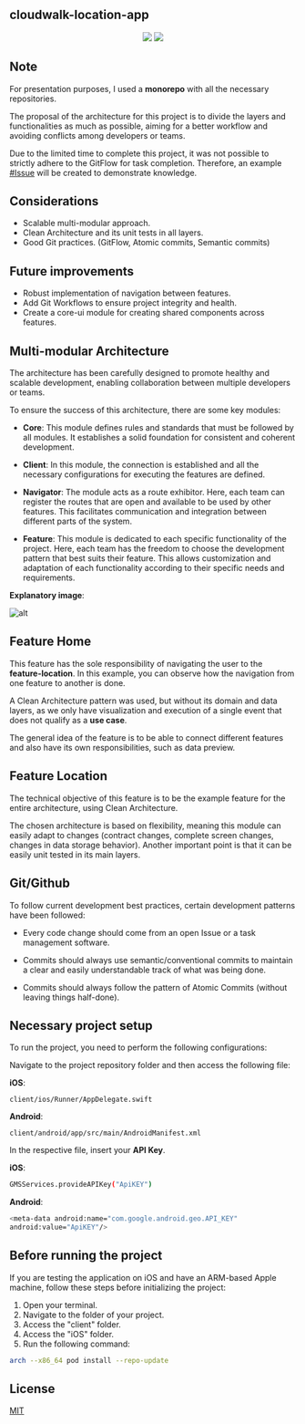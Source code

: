 ## cloudwalk-location-app
<p align="center">
  <img src="https://i.imgur.com/GWsaTdW.png">
  <img src="https://i.imgur.com/OhLB6Iq.gif">
</p>

## Note
For presentation purposes, I used a **monorepo** with all the necessary repositories.

The proposal of the architecture for this project is to divide the layers and functionalities as much as possible, aiming for a better workflow and avoiding conflicts among developers or teams.

Due to the limited time to complete this project, it was not possible to strictly adhere to the GitFlow for task completion. Therefore, an example [#Issue](/../../issues/1) will be created to demonstrate knowledge.

## Considerations
+ Scalable multi-modular approach.
+ Clean Architecture and its unit tests in all layers.
+ Good Git practices. (GitFlow, Atomic commits, Semantic commits)

## Future improvements
+ Robust implementation of navigation between features.
+ Add Git Workflows to ensure project integrity and health.
+ Create a core-ui module for creating shared components across features.

## Multi-modular Architecture

The architecture has been carefully designed to promote healthy and scalable development, enabling collaboration between multiple developers or teams.

To ensure the success of this architecture, there are some key modules:

+ **Core**: This module defines rules and standards that must be followed by all modules. It establishes a solid foundation for consistent and coherent development.

+ **Client**: In this module, the connection is established and all the necessary configurations for executing the features are defined.

+ **Navigator**: The module acts as a route exhibitor. Here, each team can register the routes that are open and available to be used by other features. This facilitates communication and integration between different parts of the system.

+ **Feature**: This module is dedicated to each specific functionality of the project. Here, each team has the freedom to choose the development pattern that best suits their feature. This allows customization and adaptation of each functionality according to their specific needs and requirements.

**Explanatory image**: 

![alt](https://i.imgur.com/w1mcqmg.png)

## Feature Home
This feature has the sole responsibility of navigating the user to the **feature-location**. In this example, you can observe how the navigation from one feature to another is done.

A Clean Architecture pattern was used, but without its domain and data layers, as we only have visualization and execution of a single event that does not qualify as a **use case**.

The general idea of the feature is to be able to connect different features and also have its own responsibilities, such as data preview.

## Feature Location

The technical objective of this feature is to be the example feature for the entire architecture, using Clean Architecture.

The chosen architecture is based on flexibility, meaning this module can easily adapt to changes (contract changes, complete screen changes, changes in data storage behavior). Another important point is that it can be easily unit tested in its main layers.

## Git/Github

To follow current development best practices, certain development patterns have been followed:

+ Every code change should come from an open Issue or a task management software.

+ Commits should always use semantic/conventional commits to maintain a clear and easily understandable track of what was being done.

+ Commits should always follow the pattern of Atomic Commits (without leaving things half-done).

## Necessary project setup

To run the project, you need to perform the following configurations:

Navigate to the project repository folder and then access the following file:

**iOS**:
```
client/ios/Runner/AppDelegate.swift
```

**Android**:
```
client/android/app/src/main/AndroidManifest.xml
```

In the respective file, insert your **API Key**.

**iOS**:

```bash
GMSServices.provideAPIKey("ApiKEY")
```

**Android**:

```bash
<meta-data android:name="com.google.android.geo.API_KEY" 
android:value="ApiKEY"/>
```

## Before running the project
If you are testing the application on iOS and have an ARM-based Apple machine, follow these steps before initializing the project:

1. Open your terminal.
2. Navigate to the folder of your project.
3. Access the "client" folder.
4. Access the "iOS" folder.
5. Run the following command:

```bash
arch --x86_64 pod install --repo-update
```

## License

[MIT](https://choosealicense.com/licenses/mit/)
